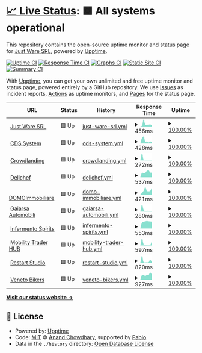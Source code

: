 # [📈 Live Status](https://JustWareSRL.github.io/JustWareUpptime): <!--live status--> **🟩 All systems operational**

This repository contains the open-source uptime monitor and status page for [Just Ware SRL](justware.it), powered by [Upptime](https://github.com/upptime/upptime).

[![Uptime CI](https://github.com/JustWareSRL/JustWareUpptime/workflows/Uptime%20CI/badge.svg)](https://github.com/JustWareSRL/JustWareUpptime/actions?query=workflow%3A%22Uptime+CI%22)
[![Response Time CI](https://github.com/JustWareSRL/JustWareUpptime/workflows/Response%20Time%20CI/badge.svg)](https://github.com/JustWareSRL/JustWareUpptime/actions?query=workflow%3A%22Response+Time+CI%22)
[![Graphs CI](https://github.com/JustWareSRL/JustWareUpptime/workflows/Graphs%20CI/badge.svg)](https://github.com/JustWareSRL/JustWareUpptime/actions?query=workflow%3A%22Graphs+CI%22)
[![Static Site CI](https://github.com/JustWareSRL/JustWareUpptime/workflows/Static%20Site%20CI/badge.svg)](https://github.com/JustWareSRL/JustWareUpptime/actions?query=workflow%3A%22Static+Site+CI%22)
[![Summary CI](https://github.com/JustWareSRL/JustWareUpptime/workflows/Summary%20CI/badge.svg)](https://github.com/JustWareSRL/JustWareUpptime/actions?query=workflow%3A%22Summary+CI%22)

With [Upptime](https://upptime.js.org), you can get your own unlimited and free uptime monitor and status page, powered entirely by a GitHub repository. We use [Issues](https://github.com/JustWareSRL/JustWareUpptime/issues) as incident reports, [Actions](https://github.com/JustWareSRL/JustWareUpptime/actions) as uptime monitors, and [Pages](https://JustWareSRL.github.io/JustWareUpptime) for the status page.

<!--start: status pages-->
<!-- This summary is generated by Upptime (https://github.com/upptime/upptime) -->
<!-- Do not edit this manually, your changes will be overwritten -->
<!-- prettier-ignore -->
| URL | Status | History | Response Time | Uptime |
| --- | ------ | ------- | ------------- | ------ |
| <img alt="" src="https://icons.duckduckgo.com/ip3/justware.it.ico" height="13"> [Just Ware SRL](https://justware.it) | 🟩 Up | [just-ware-srl.yml](https://github.com/JustWareSRL/JustWareUpptime/commits/HEAD/history/just-ware-srl.yml) | <details><summary><img alt="Response time graph" src="./graphs/just-ware-srl/response-time-week.png" height="20"> 456ms</summary><br><a href="https://JustWareSRL.github.io/JustWareUpptime/history/just-ware-srl"><img alt="Response time 552" src="https://img.shields.io/endpoint?url=https%3A%2F%2Fraw.githubusercontent.com%2FJustWareSRL%2FJustWareUpptime%2FHEAD%2Fapi%2Fjust-ware-srl%2Fresponse-time.json"></a><br><a href="https://JustWareSRL.github.io/JustWareUpptime/history/just-ware-srl"><img alt="24-hour response time 380" src="https://img.shields.io/endpoint?url=https%3A%2F%2Fraw.githubusercontent.com%2FJustWareSRL%2FJustWareUpptime%2FHEAD%2Fapi%2Fjust-ware-srl%2Fresponse-time-day.json"></a><br><a href="https://JustWareSRL.github.io/JustWareUpptime/history/just-ware-srl"><img alt="7-day response time 456" src="https://img.shields.io/endpoint?url=https%3A%2F%2Fraw.githubusercontent.com%2FJustWareSRL%2FJustWareUpptime%2FHEAD%2Fapi%2Fjust-ware-srl%2Fresponse-time-week.json"></a><br><a href="https://JustWareSRL.github.io/JustWareUpptime/history/just-ware-srl"><img alt="30-day response time 552" src="https://img.shields.io/endpoint?url=https%3A%2F%2Fraw.githubusercontent.com%2FJustWareSRL%2FJustWareUpptime%2FHEAD%2Fapi%2Fjust-ware-srl%2Fresponse-time-month.json"></a><br><a href="https://JustWareSRL.github.io/JustWareUpptime/history/just-ware-srl"><img alt="1-year response time 552" src="https://img.shields.io/endpoint?url=https%3A%2F%2Fraw.githubusercontent.com%2FJustWareSRL%2FJustWareUpptime%2FHEAD%2Fapi%2Fjust-ware-srl%2Fresponse-time-year.json"></a></details> | <details><summary><a href="https://JustWareSRL.github.io/JustWareUpptime/history/just-ware-srl">100.00%</a></summary><a href="https://JustWareSRL.github.io/JustWareUpptime/history/just-ware-srl"><img alt="All-time uptime 100.00%" src="https://img.shields.io/endpoint?url=https%3A%2F%2Fraw.githubusercontent.com%2FJustWareSRL%2FJustWareUpptime%2FHEAD%2Fapi%2Fjust-ware-srl%2Fuptime.json"></a><br><a href="https://JustWareSRL.github.io/JustWareUpptime/history/just-ware-srl"><img alt="24-hour uptime 100.00%" src="https://img.shields.io/endpoint?url=https%3A%2F%2Fraw.githubusercontent.com%2FJustWareSRL%2FJustWareUpptime%2FHEAD%2Fapi%2Fjust-ware-srl%2Fuptime-day.json"></a><br><a href="https://JustWareSRL.github.io/JustWareUpptime/history/just-ware-srl"><img alt="7-day uptime 100.00%" src="https://img.shields.io/endpoint?url=https%3A%2F%2Fraw.githubusercontent.com%2FJustWareSRL%2FJustWareUpptime%2FHEAD%2Fapi%2Fjust-ware-srl%2Fuptime-week.json"></a><br><a href="https://JustWareSRL.github.io/JustWareUpptime/history/just-ware-srl"><img alt="30-day uptime 100.00%" src="https://img.shields.io/endpoint?url=https%3A%2F%2Fraw.githubusercontent.com%2FJustWareSRL%2FJustWareUpptime%2FHEAD%2Fapi%2Fjust-ware-srl%2Fuptime-month.json"></a><br><a href="https://JustWareSRL.github.io/JustWareUpptime/history/just-ware-srl"><img alt="1-year uptime 100.00%" src="https://img.shields.io/endpoint?url=https%3A%2F%2Fraw.githubusercontent.com%2FJustWareSRL%2FJustWareUpptime%2FHEAD%2Fapi%2Fjust-ware-srl%2Fuptime-year.json"></a></details>
| <img alt="" src="https://icons.duckduckgo.com/ip3/cdssystem.it.ico" height="13"> [CDS System](https://cdssystem.it) | 🟩 Up | [cds-system.yml](https://github.com/JustWareSRL/JustWareUpptime/commits/HEAD/history/cds-system.yml) | <details><summary><img alt="Response time graph" src="./graphs/cds-system/response-time-week.png" height="20"> 428ms</summary><br><a href="https://JustWareSRL.github.io/JustWareUpptime/history/cds-system"><img alt="Response time 538" src="https://img.shields.io/endpoint?url=https%3A%2F%2Fraw.githubusercontent.com%2FJustWareSRL%2FJustWareUpptime%2FHEAD%2Fapi%2Fcds-system%2Fresponse-time.json"></a><br><a href="https://JustWareSRL.github.io/JustWareUpptime/history/cds-system"><img alt="24-hour response time 382" src="https://img.shields.io/endpoint?url=https%3A%2F%2Fraw.githubusercontent.com%2FJustWareSRL%2FJustWareUpptime%2FHEAD%2Fapi%2Fcds-system%2Fresponse-time-day.json"></a><br><a href="https://JustWareSRL.github.io/JustWareUpptime/history/cds-system"><img alt="7-day response time 428" src="https://img.shields.io/endpoint?url=https%3A%2F%2Fraw.githubusercontent.com%2FJustWareSRL%2FJustWareUpptime%2FHEAD%2Fapi%2Fcds-system%2Fresponse-time-week.json"></a><br><a href="https://JustWareSRL.github.io/JustWareUpptime/history/cds-system"><img alt="30-day response time 538" src="https://img.shields.io/endpoint?url=https%3A%2F%2Fraw.githubusercontent.com%2FJustWareSRL%2FJustWareUpptime%2FHEAD%2Fapi%2Fcds-system%2Fresponse-time-month.json"></a><br><a href="https://JustWareSRL.github.io/JustWareUpptime/history/cds-system"><img alt="1-year response time 538" src="https://img.shields.io/endpoint?url=https%3A%2F%2Fraw.githubusercontent.com%2FJustWareSRL%2FJustWareUpptime%2FHEAD%2Fapi%2Fcds-system%2Fresponse-time-year.json"></a></details> | <details><summary><a href="https://JustWareSRL.github.io/JustWareUpptime/history/cds-system">100.00%</a></summary><a href="https://JustWareSRL.github.io/JustWareUpptime/history/cds-system"><img alt="All-time uptime 100.00%" src="https://img.shields.io/endpoint?url=https%3A%2F%2Fraw.githubusercontent.com%2FJustWareSRL%2FJustWareUpptime%2FHEAD%2Fapi%2Fcds-system%2Fuptime.json"></a><br><a href="https://JustWareSRL.github.io/JustWareUpptime/history/cds-system"><img alt="24-hour uptime 100.00%" src="https://img.shields.io/endpoint?url=https%3A%2F%2Fraw.githubusercontent.com%2FJustWareSRL%2FJustWareUpptime%2FHEAD%2Fapi%2Fcds-system%2Fuptime-day.json"></a><br><a href="https://JustWareSRL.github.io/JustWareUpptime/history/cds-system"><img alt="7-day uptime 100.00%" src="https://img.shields.io/endpoint?url=https%3A%2F%2Fraw.githubusercontent.com%2FJustWareSRL%2FJustWareUpptime%2FHEAD%2Fapi%2Fcds-system%2Fuptime-week.json"></a><br><a href="https://JustWareSRL.github.io/JustWareUpptime/history/cds-system"><img alt="30-day uptime 100.00%" src="https://img.shields.io/endpoint?url=https%3A%2F%2Fraw.githubusercontent.com%2FJustWareSRL%2FJustWareUpptime%2FHEAD%2Fapi%2Fcds-system%2Fuptime-month.json"></a><br><a href="https://JustWareSRL.github.io/JustWareUpptime/history/cds-system"><img alt="1-year uptime 100.00%" src="https://img.shields.io/endpoint?url=https%3A%2F%2Fraw.githubusercontent.com%2FJustWareSRL%2FJustWareUpptime%2FHEAD%2Fapi%2Fcds-system%2Fuptime-year.json"></a></details>
| <img alt="" src="https://icons.duckduckgo.com/ip3/crowdlanding.it.ico" height="13"> [Crowdlanding](https://crowdlanding.it) | 🟩 Up | [crowdlanding.yml](https://github.com/JustWareSRL/JustWareUpptime/commits/HEAD/history/crowdlanding.yml) | <details><summary><img alt="Response time graph" src="./graphs/crowdlanding/response-time-week.png" height="20"> 272ms</summary><br><a href="https://JustWareSRL.github.io/JustWareUpptime/history/crowdlanding"><img alt="Response time 879" src="https://img.shields.io/endpoint?url=https%3A%2F%2Fraw.githubusercontent.com%2FJustWareSRL%2FJustWareUpptime%2FHEAD%2Fapi%2Fcrowdlanding%2Fresponse-time.json"></a><br><a href="https://JustWareSRL.github.io/JustWareUpptime/history/crowdlanding"><img alt="24-hour response time 252" src="https://img.shields.io/endpoint?url=https%3A%2F%2Fraw.githubusercontent.com%2FJustWareSRL%2FJustWareUpptime%2FHEAD%2Fapi%2Fcrowdlanding%2Fresponse-time-day.json"></a><br><a href="https://JustWareSRL.github.io/JustWareUpptime/history/crowdlanding"><img alt="7-day response time 272" src="https://img.shields.io/endpoint?url=https%3A%2F%2Fraw.githubusercontent.com%2FJustWareSRL%2FJustWareUpptime%2FHEAD%2Fapi%2Fcrowdlanding%2Fresponse-time-week.json"></a><br><a href="https://JustWareSRL.github.io/JustWareUpptime/history/crowdlanding"><img alt="30-day response time 879" src="https://img.shields.io/endpoint?url=https%3A%2F%2Fraw.githubusercontent.com%2FJustWareSRL%2FJustWareUpptime%2FHEAD%2Fapi%2Fcrowdlanding%2Fresponse-time-month.json"></a><br><a href="https://JustWareSRL.github.io/JustWareUpptime/history/crowdlanding"><img alt="1-year response time 879" src="https://img.shields.io/endpoint?url=https%3A%2F%2Fraw.githubusercontent.com%2FJustWareSRL%2FJustWareUpptime%2FHEAD%2Fapi%2Fcrowdlanding%2Fresponse-time-year.json"></a></details> | <details><summary><a href="https://JustWareSRL.github.io/JustWareUpptime/history/crowdlanding">100.00%</a></summary><a href="https://JustWareSRL.github.io/JustWareUpptime/history/crowdlanding"><img alt="All-time uptime 100.00%" src="https://img.shields.io/endpoint?url=https%3A%2F%2Fraw.githubusercontent.com%2FJustWareSRL%2FJustWareUpptime%2FHEAD%2Fapi%2Fcrowdlanding%2Fuptime.json"></a><br><a href="https://JustWareSRL.github.io/JustWareUpptime/history/crowdlanding"><img alt="24-hour uptime 100.00%" src="https://img.shields.io/endpoint?url=https%3A%2F%2Fraw.githubusercontent.com%2FJustWareSRL%2FJustWareUpptime%2FHEAD%2Fapi%2Fcrowdlanding%2Fuptime-day.json"></a><br><a href="https://JustWareSRL.github.io/JustWareUpptime/history/crowdlanding"><img alt="7-day uptime 100.00%" src="https://img.shields.io/endpoint?url=https%3A%2F%2Fraw.githubusercontent.com%2FJustWareSRL%2FJustWareUpptime%2FHEAD%2Fapi%2Fcrowdlanding%2Fuptime-week.json"></a><br><a href="https://JustWareSRL.github.io/JustWareUpptime/history/crowdlanding"><img alt="30-day uptime 100.00%" src="https://img.shields.io/endpoint?url=https%3A%2F%2Fraw.githubusercontent.com%2FJustWareSRL%2FJustWareUpptime%2FHEAD%2Fapi%2Fcrowdlanding%2Fuptime-month.json"></a><br><a href="https://JustWareSRL.github.io/JustWareUpptime/history/crowdlanding"><img alt="1-year uptime 100.00%" src="https://img.shields.io/endpoint?url=https%3A%2F%2Fraw.githubusercontent.com%2FJustWareSRL%2FJustWareUpptime%2FHEAD%2Fapi%2Fcrowdlanding%2Fuptime-year.json"></a></details>
| <img alt="" src="https://icons.duckduckgo.com/ip3/delichef.it.ico" height="13"> [Delichef](https://delichef.it) | 🟩 Up | [delichef.yml](https://github.com/JustWareSRL/JustWareUpptime/commits/HEAD/history/delichef.yml) | <details><summary><img alt="Response time graph" src="./graphs/delichef/response-time-week.png" height="20"> 537ms</summary><br><a href="https://JustWareSRL.github.io/JustWareUpptime/history/delichef"><img alt="Response time 627" src="https://img.shields.io/endpoint?url=https%3A%2F%2Fraw.githubusercontent.com%2FJustWareSRL%2FJustWareUpptime%2FHEAD%2Fapi%2Fdelichef%2Fresponse-time.json"></a><br><a href="https://JustWareSRL.github.io/JustWareUpptime/history/delichef"><img alt="24-hour response time 438" src="https://img.shields.io/endpoint?url=https%3A%2F%2Fraw.githubusercontent.com%2FJustWareSRL%2FJustWareUpptime%2FHEAD%2Fapi%2Fdelichef%2Fresponse-time-day.json"></a><br><a href="https://JustWareSRL.github.io/JustWareUpptime/history/delichef"><img alt="7-day response time 537" src="https://img.shields.io/endpoint?url=https%3A%2F%2Fraw.githubusercontent.com%2FJustWareSRL%2FJustWareUpptime%2FHEAD%2Fapi%2Fdelichef%2Fresponse-time-week.json"></a><br><a href="https://JustWareSRL.github.io/JustWareUpptime/history/delichef"><img alt="30-day response time 627" src="https://img.shields.io/endpoint?url=https%3A%2F%2Fraw.githubusercontent.com%2FJustWareSRL%2FJustWareUpptime%2FHEAD%2Fapi%2Fdelichef%2Fresponse-time-month.json"></a><br><a href="https://JustWareSRL.github.io/JustWareUpptime/history/delichef"><img alt="1-year response time 627" src="https://img.shields.io/endpoint?url=https%3A%2F%2Fraw.githubusercontent.com%2FJustWareSRL%2FJustWareUpptime%2FHEAD%2Fapi%2Fdelichef%2Fresponse-time-year.json"></a></details> | <details><summary><a href="https://JustWareSRL.github.io/JustWareUpptime/history/delichef">100.00%</a></summary><a href="https://JustWareSRL.github.io/JustWareUpptime/history/delichef"><img alt="All-time uptime 100.00%" src="https://img.shields.io/endpoint?url=https%3A%2F%2Fraw.githubusercontent.com%2FJustWareSRL%2FJustWareUpptime%2FHEAD%2Fapi%2Fdelichef%2Fuptime.json"></a><br><a href="https://JustWareSRL.github.io/JustWareUpptime/history/delichef"><img alt="24-hour uptime 100.00%" src="https://img.shields.io/endpoint?url=https%3A%2F%2Fraw.githubusercontent.com%2FJustWareSRL%2FJustWareUpptime%2FHEAD%2Fapi%2Fdelichef%2Fuptime-day.json"></a><br><a href="https://JustWareSRL.github.io/JustWareUpptime/history/delichef"><img alt="7-day uptime 100.00%" src="https://img.shields.io/endpoint?url=https%3A%2F%2Fraw.githubusercontent.com%2FJustWareSRL%2FJustWareUpptime%2FHEAD%2Fapi%2Fdelichef%2Fuptime-week.json"></a><br><a href="https://JustWareSRL.github.io/JustWareUpptime/history/delichef"><img alt="30-day uptime 100.00%" src="https://img.shields.io/endpoint?url=https%3A%2F%2Fraw.githubusercontent.com%2FJustWareSRL%2FJustWareUpptime%2FHEAD%2Fapi%2Fdelichef%2Fuptime-month.json"></a><br><a href="https://JustWareSRL.github.io/JustWareUpptime/history/delichef"><img alt="1-year uptime 100.00%" src="https://img.shields.io/endpoint?url=https%3A%2F%2Fraw.githubusercontent.com%2FJustWareSRL%2FJustWareUpptime%2FHEAD%2Fapi%2Fdelichef%2Fuptime-year.json"></a></details>
| <img alt="" src="https://icons.duckduckgo.com/ip3/domoimmobiliare.it.ico" height="13"> [DOMOImmobiliare](https://domoimmobiliare.it) | 🟩 Up | [domo-immobiliare.yml](https://github.com/JustWareSRL/JustWareUpptime/commits/HEAD/history/domo-immobiliare.yml) | <details><summary><img alt="Response time graph" src="./graphs/domo-immobiliare/response-time-week.png" height="20"> 421ms</summary><br><a href="https://JustWareSRL.github.io/JustWareUpptime/history/domo-immobiliare"><img alt="Response time 547" src="https://img.shields.io/endpoint?url=https%3A%2F%2Fraw.githubusercontent.com%2FJustWareSRL%2FJustWareUpptime%2FHEAD%2Fapi%2Fdomo-immobiliare%2Fresponse-time.json"></a><br><a href="https://JustWareSRL.github.io/JustWareUpptime/history/domo-immobiliare"><img alt="24-hour response time 336" src="https://img.shields.io/endpoint?url=https%3A%2F%2Fraw.githubusercontent.com%2FJustWareSRL%2FJustWareUpptime%2FHEAD%2Fapi%2Fdomo-immobiliare%2Fresponse-time-day.json"></a><br><a href="https://JustWareSRL.github.io/JustWareUpptime/history/domo-immobiliare"><img alt="7-day response time 421" src="https://img.shields.io/endpoint?url=https%3A%2F%2Fraw.githubusercontent.com%2FJustWareSRL%2FJustWareUpptime%2FHEAD%2Fapi%2Fdomo-immobiliare%2Fresponse-time-week.json"></a><br><a href="https://JustWareSRL.github.io/JustWareUpptime/history/domo-immobiliare"><img alt="30-day response time 547" src="https://img.shields.io/endpoint?url=https%3A%2F%2Fraw.githubusercontent.com%2FJustWareSRL%2FJustWareUpptime%2FHEAD%2Fapi%2Fdomo-immobiliare%2Fresponse-time-month.json"></a><br><a href="https://JustWareSRL.github.io/JustWareUpptime/history/domo-immobiliare"><img alt="1-year response time 547" src="https://img.shields.io/endpoint?url=https%3A%2F%2Fraw.githubusercontent.com%2FJustWareSRL%2FJustWareUpptime%2FHEAD%2Fapi%2Fdomo-immobiliare%2Fresponse-time-year.json"></a></details> | <details><summary><a href="https://JustWareSRL.github.io/JustWareUpptime/history/domo-immobiliare">100.00%</a></summary><a href="https://JustWareSRL.github.io/JustWareUpptime/history/domo-immobiliare"><img alt="All-time uptime 100.00%" src="https://img.shields.io/endpoint?url=https%3A%2F%2Fraw.githubusercontent.com%2FJustWareSRL%2FJustWareUpptime%2FHEAD%2Fapi%2Fdomo-immobiliare%2Fuptime.json"></a><br><a href="https://JustWareSRL.github.io/JustWareUpptime/history/domo-immobiliare"><img alt="24-hour uptime 100.00%" src="https://img.shields.io/endpoint?url=https%3A%2F%2Fraw.githubusercontent.com%2FJustWareSRL%2FJustWareUpptime%2FHEAD%2Fapi%2Fdomo-immobiliare%2Fuptime-day.json"></a><br><a href="https://JustWareSRL.github.io/JustWareUpptime/history/domo-immobiliare"><img alt="7-day uptime 100.00%" src="https://img.shields.io/endpoint?url=https%3A%2F%2Fraw.githubusercontent.com%2FJustWareSRL%2FJustWareUpptime%2FHEAD%2Fapi%2Fdomo-immobiliare%2Fuptime-week.json"></a><br><a href="https://JustWareSRL.github.io/JustWareUpptime/history/domo-immobiliare"><img alt="30-day uptime 100.00%" src="https://img.shields.io/endpoint?url=https%3A%2F%2Fraw.githubusercontent.com%2FJustWareSRL%2FJustWareUpptime%2FHEAD%2Fapi%2Fdomo-immobiliare%2Fuptime-month.json"></a><br><a href="https://JustWareSRL.github.io/JustWareUpptime/history/domo-immobiliare"><img alt="1-year uptime 100.00%" src="https://img.shields.io/endpoint?url=https%3A%2F%2Fraw.githubusercontent.com%2FJustWareSRL%2FJustWareUpptime%2FHEAD%2Fapi%2Fdomo-immobiliare%2Fuptime-year.json"></a></details>
| <img alt="" src="https://icons.duckduckgo.com/ip3/gaiarsa-automobili.com.ico" height="13"> [Gaiarsa Automobili](https://gaiarsa-automobili.com) | 🟩 Up | [gaiarsa-automobili.yml](https://github.com/JustWareSRL/JustWareUpptime/commits/HEAD/history/gaiarsa-automobili.yml) | <details><summary><img alt="Response time graph" src="./graphs/gaiarsa-automobili/response-time-week.png" height="20"> 280ms</summary><br><a href="https://JustWareSRL.github.io/JustWareUpptime/history/gaiarsa-automobili"><img alt="Response time 432" src="https://img.shields.io/endpoint?url=https%3A%2F%2Fraw.githubusercontent.com%2FJustWareSRL%2FJustWareUpptime%2FHEAD%2Fapi%2Fgaiarsa-automobili%2Fresponse-time.json"></a><br><a href="https://JustWareSRL.github.io/JustWareUpptime/history/gaiarsa-automobili"><img alt="24-hour response time 333" src="https://img.shields.io/endpoint?url=https%3A%2F%2Fraw.githubusercontent.com%2FJustWareSRL%2FJustWareUpptime%2FHEAD%2Fapi%2Fgaiarsa-automobili%2Fresponse-time-day.json"></a><br><a href="https://JustWareSRL.github.io/JustWareUpptime/history/gaiarsa-automobili"><img alt="7-day response time 280" src="https://img.shields.io/endpoint?url=https%3A%2F%2Fraw.githubusercontent.com%2FJustWareSRL%2FJustWareUpptime%2FHEAD%2Fapi%2Fgaiarsa-automobili%2Fresponse-time-week.json"></a><br><a href="https://JustWareSRL.github.io/JustWareUpptime/history/gaiarsa-automobili"><img alt="30-day response time 432" src="https://img.shields.io/endpoint?url=https%3A%2F%2Fraw.githubusercontent.com%2FJustWareSRL%2FJustWareUpptime%2FHEAD%2Fapi%2Fgaiarsa-automobili%2Fresponse-time-month.json"></a><br><a href="https://JustWareSRL.github.io/JustWareUpptime/history/gaiarsa-automobili"><img alt="1-year response time 432" src="https://img.shields.io/endpoint?url=https%3A%2F%2Fraw.githubusercontent.com%2FJustWareSRL%2FJustWareUpptime%2FHEAD%2Fapi%2Fgaiarsa-automobili%2Fresponse-time-year.json"></a></details> | <details><summary><a href="https://JustWareSRL.github.io/JustWareUpptime/history/gaiarsa-automobili">100.00%</a></summary><a href="https://JustWareSRL.github.io/JustWareUpptime/history/gaiarsa-automobili"><img alt="All-time uptime 100.00%" src="https://img.shields.io/endpoint?url=https%3A%2F%2Fraw.githubusercontent.com%2FJustWareSRL%2FJustWareUpptime%2FHEAD%2Fapi%2Fgaiarsa-automobili%2Fuptime.json"></a><br><a href="https://JustWareSRL.github.io/JustWareUpptime/history/gaiarsa-automobili"><img alt="24-hour uptime 100.00%" src="https://img.shields.io/endpoint?url=https%3A%2F%2Fraw.githubusercontent.com%2FJustWareSRL%2FJustWareUpptime%2FHEAD%2Fapi%2Fgaiarsa-automobili%2Fuptime-day.json"></a><br><a href="https://JustWareSRL.github.io/JustWareUpptime/history/gaiarsa-automobili"><img alt="7-day uptime 100.00%" src="https://img.shields.io/endpoint?url=https%3A%2F%2Fraw.githubusercontent.com%2FJustWareSRL%2FJustWareUpptime%2FHEAD%2Fapi%2Fgaiarsa-automobili%2Fuptime-week.json"></a><br><a href="https://JustWareSRL.github.io/JustWareUpptime/history/gaiarsa-automobili"><img alt="30-day uptime 100.00%" src="https://img.shields.io/endpoint?url=https%3A%2F%2Fraw.githubusercontent.com%2FJustWareSRL%2FJustWareUpptime%2FHEAD%2Fapi%2Fgaiarsa-automobili%2Fuptime-month.json"></a><br><a href="https://JustWareSRL.github.io/JustWareUpptime/history/gaiarsa-automobili"><img alt="1-year uptime 100.00%" src="https://img.shields.io/endpoint?url=https%3A%2F%2Fraw.githubusercontent.com%2FJustWareSRL%2FJustWareUpptime%2FHEAD%2Fapi%2Fgaiarsa-automobili%2Fuptime-year.json"></a></details>
| <img alt="" src="https://icons.duckduckgo.com/ip3/infermentospirits.it.ico" height="13"> [Infermento Spirits](https://infermentospirits.it) | 🟩 Up | [infermento-spirits.yml](https://github.com/JustWareSRL/JustWareUpptime/commits/HEAD/history/infermento-spirits.yml) | <details><summary><img alt="Response time graph" src="./graphs/infermento-spirits/response-time-week.png" height="20"> 553ms</summary><br><a href="https://JustWareSRL.github.io/JustWareUpptime/history/infermento-spirits"><img alt="Response time 634" src="https://img.shields.io/endpoint?url=https%3A%2F%2Fraw.githubusercontent.com%2FJustWareSRL%2FJustWareUpptime%2FHEAD%2Fapi%2Finfermento-spirits%2Fresponse-time.json"></a><br><a href="https://JustWareSRL.github.io/JustWareUpptime/history/infermento-spirits"><img alt="24-hour response time 515" src="https://img.shields.io/endpoint?url=https%3A%2F%2Fraw.githubusercontent.com%2FJustWareSRL%2FJustWareUpptime%2FHEAD%2Fapi%2Finfermento-spirits%2Fresponse-time-day.json"></a><br><a href="https://JustWareSRL.github.io/JustWareUpptime/history/infermento-spirits"><img alt="7-day response time 553" src="https://img.shields.io/endpoint?url=https%3A%2F%2Fraw.githubusercontent.com%2FJustWareSRL%2FJustWareUpptime%2FHEAD%2Fapi%2Finfermento-spirits%2Fresponse-time-week.json"></a><br><a href="https://JustWareSRL.github.io/JustWareUpptime/history/infermento-spirits"><img alt="30-day response time 634" src="https://img.shields.io/endpoint?url=https%3A%2F%2Fraw.githubusercontent.com%2FJustWareSRL%2FJustWareUpptime%2FHEAD%2Fapi%2Finfermento-spirits%2Fresponse-time-month.json"></a><br><a href="https://JustWareSRL.github.io/JustWareUpptime/history/infermento-spirits"><img alt="1-year response time 634" src="https://img.shields.io/endpoint?url=https%3A%2F%2Fraw.githubusercontent.com%2FJustWareSRL%2FJustWareUpptime%2FHEAD%2Fapi%2Finfermento-spirits%2Fresponse-time-year.json"></a></details> | <details><summary><a href="https://JustWareSRL.github.io/JustWareUpptime/history/infermento-spirits">100.00%</a></summary><a href="https://JustWareSRL.github.io/JustWareUpptime/history/infermento-spirits"><img alt="All-time uptime 100.00%" src="https://img.shields.io/endpoint?url=https%3A%2F%2Fraw.githubusercontent.com%2FJustWareSRL%2FJustWareUpptime%2FHEAD%2Fapi%2Finfermento-spirits%2Fuptime.json"></a><br><a href="https://JustWareSRL.github.io/JustWareUpptime/history/infermento-spirits"><img alt="24-hour uptime 100.00%" src="https://img.shields.io/endpoint?url=https%3A%2F%2Fraw.githubusercontent.com%2FJustWareSRL%2FJustWareUpptime%2FHEAD%2Fapi%2Finfermento-spirits%2Fuptime-day.json"></a><br><a href="https://JustWareSRL.github.io/JustWareUpptime/history/infermento-spirits"><img alt="7-day uptime 100.00%" src="https://img.shields.io/endpoint?url=https%3A%2F%2Fraw.githubusercontent.com%2FJustWareSRL%2FJustWareUpptime%2FHEAD%2Fapi%2Finfermento-spirits%2Fuptime-week.json"></a><br><a href="https://JustWareSRL.github.io/JustWareUpptime/history/infermento-spirits"><img alt="30-day uptime 100.00%" src="https://img.shields.io/endpoint?url=https%3A%2F%2Fraw.githubusercontent.com%2FJustWareSRL%2FJustWareUpptime%2FHEAD%2Fapi%2Finfermento-spirits%2Fuptime-month.json"></a><br><a href="https://JustWareSRL.github.io/JustWareUpptime/history/infermento-spirits"><img alt="1-year uptime 100.00%" src="https://img.shields.io/endpoint?url=https%3A%2F%2Fraw.githubusercontent.com%2FJustWareSRL%2FJustWareUpptime%2FHEAD%2Fapi%2Finfermento-spirits%2Fuptime-year.json"></a></details>
| <img alt="" src="https://icons.duckduckgo.com/ip3/mobilitytraderhub.com.ico" height="13"> [Mobility Trader HUB](https://mobilitytraderhub.com) | 🟩 Up | [mobility-trader-hub.yml](https://github.com/JustWareSRL/JustWareUpptime/commits/HEAD/history/mobility-trader-hub.yml) | <details><summary><img alt="Response time graph" src="./graphs/mobility-trader-hub/response-time-week.png" height="20"> 597ms</summary><br><a href="https://JustWareSRL.github.io/JustWareUpptime/history/mobility-trader-hub"><img alt="Response time 624" src="https://img.shields.io/endpoint?url=https%3A%2F%2Fraw.githubusercontent.com%2FJustWareSRL%2FJustWareUpptime%2FHEAD%2Fapi%2Fmobility-trader-hub%2Fresponse-time.json"></a><br><a href="https://JustWareSRL.github.io/JustWareUpptime/history/mobility-trader-hub"><img alt="24-hour response time 294" src="https://img.shields.io/endpoint?url=https%3A%2F%2Fraw.githubusercontent.com%2FJustWareSRL%2FJustWareUpptime%2FHEAD%2Fapi%2Fmobility-trader-hub%2Fresponse-time-day.json"></a><br><a href="https://JustWareSRL.github.io/JustWareUpptime/history/mobility-trader-hub"><img alt="7-day response time 597" src="https://img.shields.io/endpoint?url=https%3A%2F%2Fraw.githubusercontent.com%2FJustWareSRL%2FJustWareUpptime%2FHEAD%2Fapi%2Fmobility-trader-hub%2Fresponse-time-week.json"></a><br><a href="https://JustWareSRL.github.io/JustWareUpptime/history/mobility-trader-hub"><img alt="30-day response time 624" src="https://img.shields.io/endpoint?url=https%3A%2F%2Fraw.githubusercontent.com%2FJustWareSRL%2FJustWareUpptime%2FHEAD%2Fapi%2Fmobility-trader-hub%2Fresponse-time-month.json"></a><br><a href="https://JustWareSRL.github.io/JustWareUpptime/history/mobility-trader-hub"><img alt="1-year response time 624" src="https://img.shields.io/endpoint?url=https%3A%2F%2Fraw.githubusercontent.com%2FJustWareSRL%2FJustWareUpptime%2FHEAD%2Fapi%2Fmobility-trader-hub%2Fresponse-time-year.json"></a></details> | <details><summary><a href="https://JustWareSRL.github.io/JustWareUpptime/history/mobility-trader-hub">100.00%</a></summary><a href="https://JustWareSRL.github.io/JustWareUpptime/history/mobility-trader-hub"><img alt="All-time uptime 100.00%" src="https://img.shields.io/endpoint?url=https%3A%2F%2Fraw.githubusercontent.com%2FJustWareSRL%2FJustWareUpptime%2FHEAD%2Fapi%2Fmobility-trader-hub%2Fuptime.json"></a><br><a href="https://JustWareSRL.github.io/JustWareUpptime/history/mobility-trader-hub"><img alt="24-hour uptime 100.00%" src="https://img.shields.io/endpoint?url=https%3A%2F%2Fraw.githubusercontent.com%2FJustWareSRL%2FJustWareUpptime%2FHEAD%2Fapi%2Fmobility-trader-hub%2Fuptime-day.json"></a><br><a href="https://JustWareSRL.github.io/JustWareUpptime/history/mobility-trader-hub"><img alt="7-day uptime 100.00%" src="https://img.shields.io/endpoint?url=https%3A%2F%2Fraw.githubusercontent.com%2FJustWareSRL%2FJustWareUpptime%2FHEAD%2Fapi%2Fmobility-trader-hub%2Fuptime-week.json"></a><br><a href="https://JustWareSRL.github.io/JustWareUpptime/history/mobility-trader-hub"><img alt="30-day uptime 100.00%" src="https://img.shields.io/endpoint?url=https%3A%2F%2Fraw.githubusercontent.com%2FJustWareSRL%2FJustWareUpptime%2FHEAD%2Fapi%2Fmobility-trader-hub%2Fuptime-month.json"></a><br><a href="https://JustWareSRL.github.io/JustWareUpptime/history/mobility-trader-hub"><img alt="1-year uptime 100.00%" src="https://img.shields.io/endpoint?url=https%3A%2F%2Fraw.githubusercontent.com%2FJustWareSRL%2FJustWareUpptime%2FHEAD%2Fapi%2Fmobility-trader-hub%2Fuptime-year.json"></a></details>
| <img alt="" src="https://icons.duckduckgo.com/ip3/restartstudio.it.ico" height="13"> [Restart Studio](https://restartstudio.it) | 🟩 Up | [restart-studio.yml](https://github.com/JustWareSRL/JustWareUpptime/commits/HEAD/history/restart-studio.yml) | <details><summary><img alt="Response time graph" src="./graphs/restart-studio/response-time-week.png" height="20"> 820ms</summary><br><a href="https://JustWareSRL.github.io/JustWareUpptime/history/restart-studio"><img alt="Response time 853" src="https://img.shields.io/endpoint?url=https%3A%2F%2Fraw.githubusercontent.com%2FJustWareSRL%2FJustWareUpptime%2FHEAD%2Fapi%2Frestart-studio%2Fresponse-time.json"></a><br><a href="https://JustWareSRL.github.io/JustWareUpptime/history/restart-studio"><img alt="24-hour response time 1031" src="https://img.shields.io/endpoint?url=https%3A%2F%2Fraw.githubusercontent.com%2FJustWareSRL%2FJustWareUpptime%2FHEAD%2Fapi%2Frestart-studio%2Fresponse-time-day.json"></a><br><a href="https://JustWareSRL.github.io/JustWareUpptime/history/restart-studio"><img alt="7-day response time 820" src="https://img.shields.io/endpoint?url=https%3A%2F%2Fraw.githubusercontent.com%2FJustWareSRL%2FJustWareUpptime%2FHEAD%2Fapi%2Frestart-studio%2Fresponse-time-week.json"></a><br><a href="https://JustWareSRL.github.io/JustWareUpptime/history/restart-studio"><img alt="30-day response time 853" src="https://img.shields.io/endpoint?url=https%3A%2F%2Fraw.githubusercontent.com%2FJustWareSRL%2FJustWareUpptime%2FHEAD%2Fapi%2Frestart-studio%2Fresponse-time-month.json"></a><br><a href="https://JustWareSRL.github.io/JustWareUpptime/history/restart-studio"><img alt="1-year response time 853" src="https://img.shields.io/endpoint?url=https%3A%2F%2Fraw.githubusercontent.com%2FJustWareSRL%2FJustWareUpptime%2FHEAD%2Fapi%2Frestart-studio%2Fresponse-time-year.json"></a></details> | <details><summary><a href="https://JustWareSRL.github.io/JustWareUpptime/history/restart-studio">100.00%</a></summary><a href="https://JustWareSRL.github.io/JustWareUpptime/history/restart-studio"><img alt="All-time uptime 100.00%" src="https://img.shields.io/endpoint?url=https%3A%2F%2Fraw.githubusercontent.com%2FJustWareSRL%2FJustWareUpptime%2FHEAD%2Fapi%2Frestart-studio%2Fuptime.json"></a><br><a href="https://JustWareSRL.github.io/JustWareUpptime/history/restart-studio"><img alt="24-hour uptime 100.00%" src="https://img.shields.io/endpoint?url=https%3A%2F%2Fraw.githubusercontent.com%2FJustWareSRL%2FJustWareUpptime%2FHEAD%2Fapi%2Frestart-studio%2Fuptime-day.json"></a><br><a href="https://JustWareSRL.github.io/JustWareUpptime/history/restart-studio"><img alt="7-day uptime 100.00%" src="https://img.shields.io/endpoint?url=https%3A%2F%2Fraw.githubusercontent.com%2FJustWareSRL%2FJustWareUpptime%2FHEAD%2Fapi%2Frestart-studio%2Fuptime-week.json"></a><br><a href="https://JustWareSRL.github.io/JustWareUpptime/history/restart-studio"><img alt="30-day uptime 100.00%" src="https://img.shields.io/endpoint?url=https%3A%2F%2Fraw.githubusercontent.com%2FJustWareSRL%2FJustWareUpptime%2FHEAD%2Fapi%2Frestart-studio%2Fuptime-month.json"></a><br><a href="https://JustWareSRL.github.io/JustWareUpptime/history/restart-studio"><img alt="1-year uptime 100.00%" src="https://img.shields.io/endpoint?url=https%3A%2F%2Fraw.githubusercontent.com%2FJustWareSRL%2FJustWareUpptime%2FHEAD%2Fapi%2Frestart-studio%2Fuptime-year.json"></a></details>
| <img alt="" src="https://icons.duckduckgo.com/ip3/venetobikers.it.ico" height="13"> [Veneto Bikers](https://venetobikers.it) | 🟩 Up | [veneto-bikers.yml](https://github.com/JustWareSRL/JustWareUpptime/commits/HEAD/history/veneto-bikers.yml) | <details><summary><img alt="Response time graph" src="./graphs/veneto-bikers/response-time-week.png" height="20"> 927ms</summary><br><a href="https://JustWareSRL.github.io/JustWareUpptime/history/veneto-bikers"><img alt="Response time 703" src="https://img.shields.io/endpoint?url=https%3A%2F%2Fraw.githubusercontent.com%2FJustWareSRL%2FJustWareUpptime%2FHEAD%2Fapi%2Fveneto-bikers%2Fresponse-time.json"></a><br><a href="https://JustWareSRL.github.io/JustWareUpptime/history/veneto-bikers"><img alt="24-hour response time 935" src="https://img.shields.io/endpoint?url=https%3A%2F%2Fraw.githubusercontent.com%2FJustWareSRL%2FJustWareUpptime%2FHEAD%2Fapi%2Fveneto-bikers%2Fresponse-time-day.json"></a><br><a href="https://JustWareSRL.github.io/JustWareUpptime/history/veneto-bikers"><img alt="7-day response time 927" src="https://img.shields.io/endpoint?url=https%3A%2F%2Fraw.githubusercontent.com%2FJustWareSRL%2FJustWareUpptime%2FHEAD%2Fapi%2Fveneto-bikers%2Fresponse-time-week.json"></a><br><a href="https://JustWareSRL.github.io/JustWareUpptime/history/veneto-bikers"><img alt="30-day response time 703" src="https://img.shields.io/endpoint?url=https%3A%2F%2Fraw.githubusercontent.com%2FJustWareSRL%2FJustWareUpptime%2FHEAD%2Fapi%2Fveneto-bikers%2Fresponse-time-month.json"></a><br><a href="https://JustWareSRL.github.io/JustWareUpptime/history/veneto-bikers"><img alt="1-year response time 703" src="https://img.shields.io/endpoint?url=https%3A%2F%2Fraw.githubusercontent.com%2FJustWareSRL%2FJustWareUpptime%2FHEAD%2Fapi%2Fveneto-bikers%2Fresponse-time-year.json"></a></details> | <details><summary><a href="https://JustWareSRL.github.io/JustWareUpptime/history/veneto-bikers">100.00%</a></summary><a href="https://JustWareSRL.github.io/JustWareUpptime/history/veneto-bikers"><img alt="All-time uptime 100.00%" src="https://img.shields.io/endpoint?url=https%3A%2F%2Fraw.githubusercontent.com%2FJustWareSRL%2FJustWareUpptime%2FHEAD%2Fapi%2Fveneto-bikers%2Fuptime.json"></a><br><a href="https://JustWareSRL.github.io/JustWareUpptime/history/veneto-bikers"><img alt="24-hour uptime 100.00%" src="https://img.shields.io/endpoint?url=https%3A%2F%2Fraw.githubusercontent.com%2FJustWareSRL%2FJustWareUpptime%2FHEAD%2Fapi%2Fveneto-bikers%2Fuptime-day.json"></a><br><a href="https://JustWareSRL.github.io/JustWareUpptime/history/veneto-bikers"><img alt="7-day uptime 100.00%" src="https://img.shields.io/endpoint?url=https%3A%2F%2Fraw.githubusercontent.com%2FJustWareSRL%2FJustWareUpptime%2FHEAD%2Fapi%2Fveneto-bikers%2Fuptime-week.json"></a><br><a href="https://JustWareSRL.github.io/JustWareUpptime/history/veneto-bikers"><img alt="30-day uptime 100.00%" src="https://img.shields.io/endpoint?url=https%3A%2F%2Fraw.githubusercontent.com%2FJustWareSRL%2FJustWareUpptime%2FHEAD%2Fapi%2Fveneto-bikers%2Fuptime-month.json"></a><br><a href="https://JustWareSRL.github.io/JustWareUpptime/history/veneto-bikers"><img alt="1-year uptime 100.00%" src="https://img.shields.io/endpoint?url=https%3A%2F%2Fraw.githubusercontent.com%2FJustWareSRL%2FJustWareUpptime%2FHEAD%2Fapi%2Fveneto-bikers%2Fuptime-year.json"></a></details>

<!--end: status pages-->

[**Visit our status website →**](https://JustWareSRL.github.io/JustWareUpptime)

## 📄 License

- Powered by: [Upptime](https://github.com/upptime/upptime)
- Code: [MIT](./LICENSE) © [Anand Chowdhary](https://anandchowdhary.com), supported by [Pabio](https://pabio.com)
- Data in the `./history` directory: [Open Database License](https://opendatacommons.org/licenses/odbl/1-0/)
